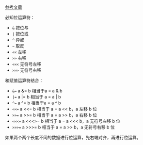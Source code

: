 [参考文章](https://blog.csdn.net/xiaopihaierletian/article/details/78162863)

必知位运算符：
- `&` 按位与
- `|` 按位或
- `^` 异或
- `~` 取反
- `<<` 左移
- `>>` 右移
- `<<<` 无符号左移
- `>>>` 无符号右移

和赋值运算符结合：
- `&=` a &= b 相当于a = a & b
- `|=` a |= b 相当于 a = a | b
- `^=` a ^= b 相当于a = a ^ b
- `<<=` a <<= b 相当于 a = a << b，a 左移 b 位
- `>>=` a >>= b 相当于 a = a >> b，a 右移 b 位
- `<<<=` a <<<>= b 相当于 a = a <<< b，a 无符号左移 b 位
- `>>>=` a >>>= b 相当于 a = a >> b，a 无符号右移 b 位
  
如果两个两个长度不同的数据进行位运算，先右端对齐，再进行位运算。